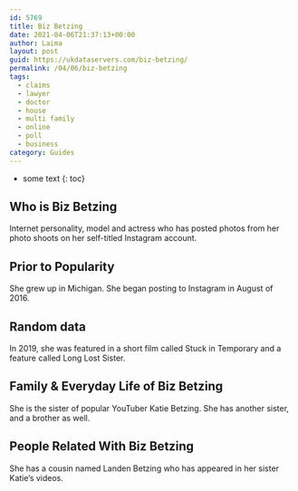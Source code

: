 ```yaml
---
id: 5769
title: Biz Betzing
date: 2021-04-06T21:37:13+00:00
author: Laima
layout: post
guid: https://ukdataservers.com/biz-betzing/
permalink: /04/06/biz-betzing
tags:
  - claims
  - lawyer
  - doctor
  - house
  - multi family
  - online
  - poll
  - business
category: Guides
---
```


* some text
{: toc}


## Who is Biz Betzing
                  
                  
                  
Internet personality, model and actress who has posted photos from her photo shoots on her self-titled Instagram account. 
                  
              
            
              
            
                
                
                
## Prior to Popularity
                  
                  
                  
She grew up in Michigan. She began posting to Instagram in August of 2016.
                  
              
            
              
            
                
                
                
## Random data
                  
                  
                  
In 2019, she was featured in a short film called Stuck in Temporary and a feature called Long Lost Sister.
                  
              
            
              
            
                
                
                
## Family & Everyday Life of Biz Betzing
                  
                  
                  
She is the sister of popular YouTuber Katie Betzing. She has another sister, and a brother as well.
                  
              
            
              
            
                
                
                
## People Related With Biz Betzing
                  
                  
                  
She has a cousin named Landen Betzing who has appeared in her sister Katie&#8217;s videos.
                  
              
            
              
            
                
              
            
              
              
            
            
              
            
          
          
          